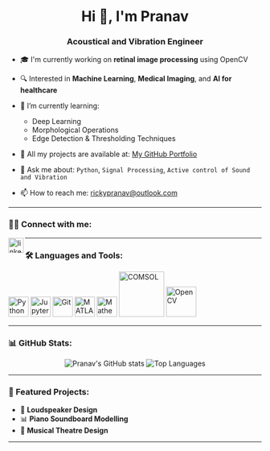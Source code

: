 <h1 align="center">Hi 👋, I'm Pranav</h1>
<h3 align="center">Acoustical and Vibration Engineer</h3>

- 🎓 I'm currently working on **retinal image processing** using OpenCV  
- 🔍 Interested in **Machine Learning**, **Medical Imaging**, and **AI for healthcare**
- 🌱 I’m currently learning:  
  - Deep Learning  
  - Morphological Operations  
  - Edge Detection & Thresholding Techniques  
- 📂 All my projects are available at: [My GitHub Portfolio]([https://github.com/your-username](https://pranavduraivel.github.io))

- 💬 Ask me about: `Python`, `Signal Processing`, `Active control of Sound and Vibration`
- 📫 How to reach me: rickypranav@outlook.com

---

### 🧑‍💻 Connect with me:
<p align="left">
<a href="https://www.linkedin.com/in/pranavduraivel" target="blank"><img align="left" src="https://cdn.jsdelivr.net/gh/devicons/devicon/icons/linkedin/linkedin-original.svg" alt="linkedin" height="30" /></a>
</p>

---

### 🛠️ Languages and Tools:
<p>
  <img src="https://cdn.jsdelivr.net/gh/devicons/devicon/icons/python/python-original.svg" width="40" alt="Python"/>
  <img src="https://cdn.jsdelivr.net/gh/devicons/devicon/icons/jupyter/jupyter-original.svg" width="40" alt="Jupyter"/>
  <img src="https://cdn.jsdelivr.net/gh/devicons/devicon/icons/git/git-original.svg" width="40" alt="Git"/>
  <img src="https://upload.wikimedia.org/wikipedia/commons/2/21/Matlab_Logo.png" width="40" alt="MATLAB"/>
  <img src="https://upload.wikimedia.org/wikipedia/commons/1/1a/Mathematica_Logo.svg" width="40" alt="Mathematica"/>
  <img src="https://upload.wikimedia.org/wikipedia/commons/thumb/2/21/COMSOL_Multiphysics_logo.svg/2560px-COMSOL_Multiphysics_logo.svg.png" width="90" alt="COMSOL" />
  <img src="https://upload.wikimedia.org/wikipedia/commons/3/3f/OpenCV_Logo_with_text_svg_version.svg" width="60" alt="OpenCV"/>
</p>

---

### 📊 GitHub Stats:
<p align="center">
  <img src="https://github-readme-stats.vercel.app/api?username=PranavDuraivel&show_icons=true&theme=github_dark" alt="Pranav's GitHub stats"/>
  <img src="https://github-readme-stats.vercel.app/api/top-langs/?username=PranavDuraivel&layout=compact&theme=github_dark" alt="Top Languages"/>
</p>

---

### 📌 Featured Projects:
- 🔬 **Loudspeaker Design**
- 📊 **Piano Soundboard Modelling**
- 🧠 **Musical Theatre Design**

---

<!-- Hidden comment for future edits -->
